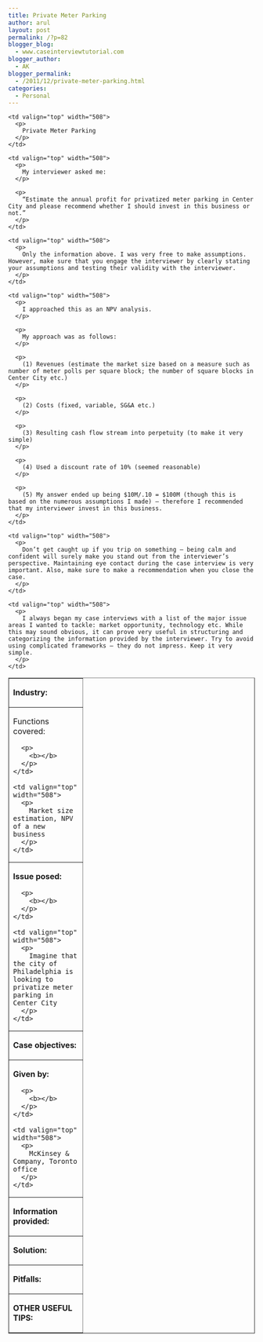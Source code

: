 ```yaml
---
title: Private Meter Parking
author: arul
layout: post
permalink: /?p=82
blogger_blog:
  - www.caseinterviewtutorial.com
blogger_author:
  - AK
blogger_permalink:
  - /2011/12/private-meter-parking.html
categories:
  - Personal
---
```

<table border="1" cellspacing="0" cellpadding="0">
  <tr>
    <td valign="top" width="134">
      <p>
        <b>Industry:</b>
      </p>
    </td>
    
    <td valign="top" width="508">
      <p>
        Private Meter Parking
      </p>
    </td>
  </tr>
  
  <tr>
    <td valign="top" width="134">
      <p>
        Functions covered:
      </p>
      
      <p>
        <b></b>
      </p>
    </td>
    
    <td valign="top" width="508">
      <p>
        Market size estimation, NPV of a new business
      </p>
    </td>
  </tr>
  
  <tr>
    <td valign="top" width="134">
      <p>
        <b>Issue posed:</b>
      </p>
      
      <p>
        <b></b>
      </p>
    </td>
    
    <td valign="top" width="508">
      <p>
        Imagine that the city of Philadelphia is looking to privatize meter parking in Center City
      </p>
    </td>
  </tr>
  
  <tr>
    <td valign="top" width="134">
      <p>
        <b>Case objectives:</b>
      </p>
    </td>
    
    <td valign="top" width="508">
      <p>
        My interviewer asked me:
      </p>
      
      <p>
        “Estimate the annual profit for privatized meter parking in Center City and please recommend whether I should invest in this business or not.”
      </p>
    </td>
  </tr>
  
  <tr>
    <td valign="top" width="134">
      <p>
        <b>Given by:</b>
      </p>
      
      <p>
        <b></b>
      </p>
    </td>
    
    <td valign="top" width="508">
      <p>
        McKinsey & Company, Toronto office
      </p>
    </td>
  </tr>
  
  <tr>
    <td valign="top" width="134">
      <p>
        <b>Information provided:</b>
      </p>
    </td>
    
    <td valign="top" width="508">
      <p>
        Only the information above. I was very free to make assumptions. However, make sure that you engage the interviewer by clearly stating your assumptions and testing their validity with the interviewer.
      </p>
    </td>
  </tr>
  
  <tr>
    <td valign="top" width="134">
      <p>
        <b>Solution:</b>
      </p>
    </td>
    
    <td valign="top" width="508">
      <p>
        I approached this as an NPV analysis.
      </p>
      
      <p>
        My approach was as follows:
      </p>
      
      <p>
        (1) Revenues (estimate the market size based on a measure such as number of meter polls per square block; the number of square blocks in Center City etc.)
      </p>
      
      <p>
        (2) Costs (fixed, variable, SG&A etc.)
      </p>
      
      <p>
        (3) Resulting cash flow stream into perpetuity (to make it very simple)
      </p>
      
      <p>
        (4) Used a discount rate of 10% (seemed reasonable)
      </p>
      
      <p>
        (5) My answer ended up being $10M/.10 = $100M (though this is based on the numerous assumptions I made) – therefore I recommended that my interviewer invest in this business.
      </p>
    </td>
  </tr>
  
  <tr>
    <td valign="top" width="134">
      <p>
        <b>Pitfalls:</b>
      </p>
    </td>
    
    <td valign="top" width="508">
      <p>
        Don’t get caught up if you trip on something – being calm and confident will surely make you stand out from the interviewer’s perspective. Maintaining eye contact during the case interview is very important. Also, make sure to make a recommendation when you close the case.
      </p>
    </td>
  </tr>
  
  <tr>
    <td valign="top" width="134">
      <p>
        <b>OTHER USEFUL TIPS:</b>
      </p>
    </td>
    
    <td valign="top" width="508">
      <p>
        I always began my case interviews with a list of the major issue areas I wanted to tackle: market opportunity, technology etc. While this may sound obvious, it can prove very useful in structuring and categorizing the information provided by the interviewer. Try to avoid using complicated frameworks – they do not impress. Keep it very simple.
      </p>
    </td>
  </tr>
</table>